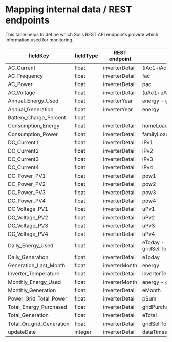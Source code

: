 # Mapping internal data / REST endpoints
This table helps to define which Solis REST API endpoints provide which information used for monitoring.

| fieldKey                 | fieldType | REST endpoint  | API                      |
|--------------------------|-----------|----------------|--------------------------|
| AC_Current               | float     | inverterDetail | (iAc1+iAc2+iAc3)/3       |                         
| AC_Frequency             | float     | inverterDetail | fac                      |
| AC_Power                 | float     | inverterDetail | pac                      |
| AC_Voltage               | float     | inverterDetail | (uAc1+uAc2+uAc3)/3       |                         
| Annual_Energy_Used       | float     | inverterYear   | energy - gridSellEnergy  |                         
| Annual_Generation        | float     | inverterYear   | energy                   |
| Battery_Charge_Percent   | float     |                |                          |                         
| Consumption_Energy       | float     | inverterDetail | homeLoadTotalEnergy      |                         
| Consumption_Power        | float     | inverterDetail | familyLoadPower          |                         
| DC_Current1              | float     | inverterDetail | iPv1                     |
| DC_Current2              | float     | inverterDetail | iPv2                     |
| DC_Current3              | float     | inverterDetail | iPv3                     |
| DC_Current4              | float     | inverterDetail | iPv4                     |
| DC_Power_PV1             | float     | inverterDetail | pow1                     |
| DC_Power_PV2             | float     | inverterDetail | pow2                     |
| DC_Power_PV3             | float     | inverterDetail | pow3                     |
| DC_Power_PV4             | float     | inverterDetail | pow4                     |
| DC_Voltage_PV1           | float     | inverterDetail | uPv1                     |
| DC_Voltage_PV2           | float     | inverterDetail | uPv2                     |
| DC_Voltage_PV3           | float     | inverterDetail | uPv3                     |
| DC_Voltage_PV4           | float     | inverterDetail | uPv4                     |
| Daily_Energy_Used        | float     | inverterDetail | eToday - gridSellTodayEnergy                         |                         
| Daily_Generation         | float     | inverterDetail | eToday                   |
| Generation_Last_Month    | float     | inverterMonth  | energy                   |                         
| Inverter_Temperature     | float     | inverterDetail | inverterTemperature      |
| Monthly_Energy_Used      | float     | inverterMonth  | energy - gridSellEnergy  |                         
| Monthly_Generation       | float     | inverterDetail | eMonth                   |
| Power_Grid_Total_Power   | float     | inverterDetail | pSum                     |                         
| Total_Energy_Purchased   | float     | inverterDetail | gridPurchasedTotalEnergy | 
| Total_Generation         | float     | inverterDetail | eTotal                   |     
| Total_On_grid_Generation | float     | inverterDetail | gridSellTotalEnergy      |      
| updateDate               | integer   | inverterDetail | dataTimestamp            |            
